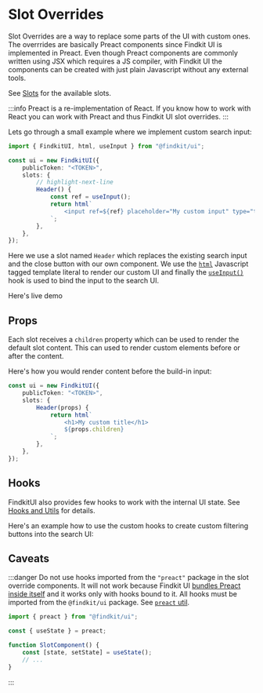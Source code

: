 # Slot Overrides

Slot Overrides are a way to replace some parts of the UI with custom ones. The
overrrides are basically Preact components since Findkit UI is implemented in
Preact. Even though Preact components are commonly written using JSX which
requires a JS compiler, with Findkit UI the components can be created
with just plain Javascript without any external tools.

See [Slots](/ui/slot-overrides/slots) for the available slots.

:::info
Preact is a re-implementation of React. If you know how to work with React you
can work with Preact and thus Findkit UI slot overrides.
:::

Lets go through a small example where we implement custom search input:

```ts
import { FindkitUI, html, useInput } from "@findkit/ui";

const ui = new FindkitUI({
	publicToken: "<TOKEN>",
	slots: {
		// highlight-next-line
		Header() {
			const ref = useInput();
			return html`
				<input ref=${ref} placeholder="My custom input" type="text" />
			`;
		},
	},
});
```

Here we use a slot named `Header` which replaces the existing search input and
the close button with our own component. We use the
[`html`](/ui/slot-overrides/hooks#html) Javascript tagged template literal to
render our custom UI and finally the
[`useInput()`](/ui/slot-overrides/hooks#useinput) hook is used to bind the input
to the search UI.

Here's live demo

<Codesandbox example="static/custom-input" />

## Props

Each slot receives a `children` property which can be used to render the default
slot content. This can used to render custom elements before or after the content.

Here's how you would render content before the build-in input:

```ts
const ui = new FindkitUI({
	publicToken: "<TOKEN>",
	slots: {
		Header(props) {
			return html`
				<h1>My custom title</h1>
				${props.children}
			`;
		},
	},
});
```

## Hooks

FindkitUI also provides few hooks to work with the internal UI state. See [Hooks
and Utils](/ui/slot-overrides/hooks) for details.

Here's an example how to use the custom hooks to create custom filtering buttons
into the search UI:

<Codesandbox example="static/use-params" />

## Caveats

:::danger
Do not use hooks imported from the `"preact"` package in the slot override
components. It will not work because Findkit UI [bundles Preact inside
itself](/ui/tech) and it works only with hooks bound to it. All hooks must be
imported from the `@findkit/ui` package. See [`preact`
util](/ui/slot-overrides/hooks#html).

```ts
import { preact } from "@findkit/ui";

const { useState } = preact;

function SlotComponent() {
	const [state, setState] = useState();
	// ...
}
```
:::
